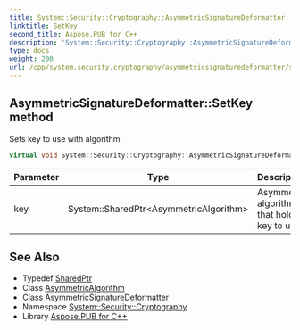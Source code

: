 ```yaml
---
title: System::Security::Cryptography::AsymmetricSignatureDeformatter::SetKey method
linktitle: SetKey
second_title: Aspose.PUB for C++
description: 'System::Security::Cryptography::AsymmetricSignatureDeformatter::SetKey method. Sets key to use with algorithm in C++.'
type: docs
weight: 200
url: /cpp/system.security.cryptography/asymmetricsignaturedeformatter/setkey/
---
```

## AsymmetricSignatureDeformatter::SetKey method


Sets key to use with algorithm.

```cpp
virtual void System::Security::Cryptography::AsymmetricSignatureDeformatter::SetKey(System::SharedPtr<AsymmetricAlgorithm> key)=0
```


| Parameter | Type | Description |
| --- | --- | --- |
| key | System::SharedPtr\<AsymmetricAlgorithm\> | Asymmetric algorithm that holds a key to use. |

## See Also

* Typedef [SharedPtr](../../../system/sharedptr/)
* Class [AsymmetricAlgorithm](../../asymmetricalgorithm/)
* Class [AsymmetricSignatureDeformatter](../)
* Namespace [System::Security::Cryptography](../../)
* Library [Aspose.PUB for C++](../../../)
